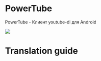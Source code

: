 # PowerTube
PowerTube - Клиент youtube-dl для Android

<img src="https://raw.githubusercontent.com/razar-dev/PowerTube/master/images/githab.png"/>


# Translation guide


